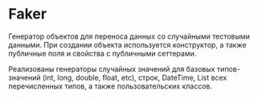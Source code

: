 # Faker
Генератор объектов для переноса данных со случайными тестовыми данными. 
При создании объекта используется конструктор, а также публичные поля и свойства с публичными сеттерами.

Реализованы генераторы случайных значений для базовых типов-значений (int, long, double, float, etc), строк, DateTime, List<T> всех перечисленных типов, а также пользовательских классов.
